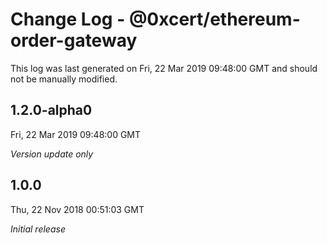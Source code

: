 # Change Log - @0xcert/ethereum-order-gateway

This log was last generated on Fri, 22 Mar 2019 09:48:00 GMT and should not be manually modified.

## 1.2.0-alpha0
Fri, 22 Mar 2019 09:48:00 GMT

*Version update only*

## 1.0.0
Thu, 22 Nov 2018 00:51:03 GMT

*Initial release*

